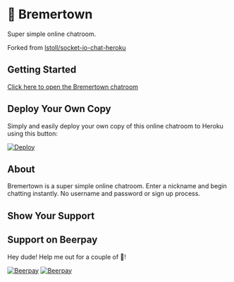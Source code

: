 # 💬 Bremertown  

Super simple online chatroom.  

Forked from [lstoll/socket-io-chat-heroku](https://github.com/lstoll/socket-io-chat-heroku)  

## Getting Started  

[Click here to open the Bremertown chatroom](http://www.bremertown.com)  

## Deploy Your Own Copy  

Simply and easily deploy your own copy of this online chatroom to Heroku using this button:  

[![Deploy](https://www.herokucdn.com/deploy/button.svg)](https://heroku.com/deploy)  

## About  

Bremertown is a super simple online chatroom. Enter a nickname and begin chatting instantly. No username and password or sign up process.  

## Show Your Support  


## Support on Beerpay
Hey dude! Help me out for a couple of :beers:!

[![Beerpay](https://beerpay.io/nothingworksright/bremertown_chatroom/badge.svg?style=beer-square)](https://beerpay.io/nothingworksright/bremertown_chatroom)  [![Beerpay](https://beerpay.io/nothingworksright/bremertown_chatroom/make-wish.svg?style=flat-square)](https://beerpay.io/nothingworksright/bremertown_chatroom?focus=wish)